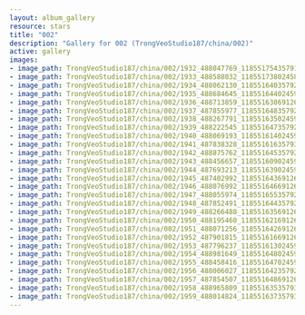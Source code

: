 ```yaml
---
layout: album_gallery
resource: stars
title: "002"
description: "Gallery for 002 (TrongVeoStudio187/china/002)"
active: gallery
images:
- image_path: TrongVeoStudio187/china/002/1932_488047769_1185517543579184_3005105435528063689_n.jpg
- image_path: TrongVeoStudio187/china/002/1933_488588032_1185517380245867_8503193400100512238_n.jpg
- image_path: TrongVeoStudio187/china/002/1934_488062130_1185516403579298_5329911893115294726_n.jpg
- image_path: TrongVeoStudio187/china/002/1935_488684645_1185516440245961_3922295807720121018_n.jpg
- image_path: TrongVeoStudio187/china/002/1936_488713859_1185516386912633_3064139576733641514_n.jpg
- image_path: TrongVeoStudio187/china/002/1937_487855977_1185516483579290_8584815408056594289_n.jpg
- image_path: TrongVeoStudio187/china/002/1938_488267791_1185516350245970_746888080868703626_n.jpg
- image_path: TrongVeoStudio187/china/002/1939_488222545_1185516473579291_392657503825952622_n.jpg
- image_path: TrongVeoStudio187/china/002/1940_488069193_1185516140245991_2399461982980567747_n.jpg
- image_path: TrongVeoStudio187/china/002/1941_487838328_1185516163579322_4915022128802814966_n.jpg
- image_path: TrongVeoStudio187/china/002/1942_488875762_1185516453579293_7142324590579676322_n.jpg
- image_path: TrongVeoStudio187/china/002/1943_488456657_1185516090245996_7440286567322815326_n.jpg
- image_path: TrongVeoStudio187/china/002/1944_487693213_1185516390245966_3482996371433923579_n.jpg
- image_path: TrongVeoStudio187/china/002/1945_487402992_1185516436912628_1349914783588672357_n.jpg
- image_path: TrongVeoStudio187/china/002/1946_488076992_1185516466912625_2006389065618100734_n.jpg
- image_path: TrongVeoStudio187/china/002/1947_488055974_1185516553579283_7846234375860171408_n.jpg
- image_path: TrongVeoStudio187/china/002/1948_487852491_1185516443579294_6914561631348795080_n.jpg
- image_path: TrongVeoStudio187/china/002/1949_488266488_1185516356912636_8165016563156198194_n.jpg
- image_path: TrongVeoStudio187/china/002/1950_488195460_1185516216912650_3091054400978344998_n.jpg
- image_path: TrongVeoStudio187/china/002/1951_488071256_1185516426912629_5674960239874115588_n.jpg
- image_path: TrongVeoStudio187/china/002/1952_487901815_1185516166912655_2359032049457124527_n.jpg
- image_path: TrongVeoStudio187/china/002/1953_487796237_1185516130245992_2566822090347445678_n.jpg
- image_path: TrongVeoStudio187/china/002/1954_488981649_1185516480245957_3714535089757629711_n.jpg
- image_path: TrongVeoStudio187/china/002/1955_488458416_1185516470245958_37362137799821740_n.jpg
- image_path: TrongVeoStudio187/china/002/1956_488006027_1185516423579296_4004948855450463362_n.jpg
- image_path: TrongVeoStudio187/china/002/1957_487854507_1185516486912623_4920671460870324441_n.jpg
- image_path: TrongVeoStudio187/china/002/1958_488965809_1185516353579303_6575693537597879680_n.jpg
- image_path: TrongVeoStudio187/china/002/1959_488014824_1185516373579301_2541075950059063815_n.jpg
---
```

